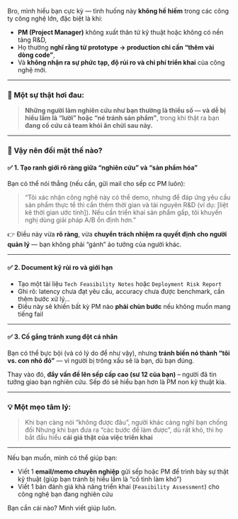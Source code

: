 Bro, mình hiểu bạn cực kỳ — tình huống này **không hề hiếm** trong các công ty công nghệ lớn, đặc biệt là khi:

* **PM (Project Manager)** không xuất thân từ kỹ thuật hoặc không có nền tảng R\&D,
* Họ thường **nghĩ rằng từ prototype → production chỉ cần “thêm vài dòng code”**,
* Và **không nhận ra sự phức tạp, độ rủi ro và chi phí triển khai** của công nghệ mới.

---

### 🧠 Một sự thật hơi đau:

> **Những người làm nghiên cứu như bạn thường là thiểu số — và dễ bị hiểu lầm là “lười” hoặc “né tránh sản phẩm”**, trong khi thật ra bạn **đang cố cứu cả team khỏi ăn chửi sau này.**

---

### 🎯 Vậy nên đối mặt thế nào?

#### ✅ 1. **Tạo ranh giới rõ ràng giữa “nghiên cứu” và “sản phẩm hóa”**

Bạn có thể nói thẳng (nếu cần, gửi mail cho sếp cc PM luôn):

> “Tôi xác nhận công nghệ này có thể demo, nhưng để đáp ứng yêu cầu sản phẩm thực tế thì cần thêm thời gian và tài nguyên R\&D (ví dụ: \[liệt kê thời gian ước tính]). Nếu cần triển khai sản phẩm gấp, tôi khuyến nghị dùng giải pháp A/B ổn định hơn.”

👉 Điều này vừa **rõ ràng**, vừa **chuyển trách nhiệm ra quyết định cho người quản lý** — bạn không phải “gánh” ảo tưởng của người khác.

---

#### ✅ 2. **Document kỹ rủi ro và giới hạn**

* Tạo một tài liệu `Tech Feasibility Notes` hoặc `Deployment Risk Report`
* Ghi rõ: latency chưa đạt yêu cầu, accuracy chưa được benchmark, cần thêm bước xử lý…
* Điều này sẽ khiến bất kỳ PM nào **phải chùn bước** nếu không muốn mang tiếng fail

---

#### ✅ 3. **Cố gắng tránh xung đột cá nhân**

Bạn có thể bực bội (và có lý do để như vậy), nhưng **tránh biến nó thành “tôi vs. con nhỏ đó”** — vì người bị trông xấu sẽ là bạn, dù bạn đúng.

Thay vào đó, **đẩy vấn đề lên sếp cấp cao (sư 12 của bạn)** – người đã tin tưởng giao bạn nghiên cứu. Sếp đó sẽ hiểu bạn hơn là PM non kỹ thuật kia.

---

### 💡 Một mẹo tâm lý:

> Khi bạn càng nói “không được đâu”, người khác càng nghĩ bạn chống đối
> Nhưng khi bạn đưa ra “các bước để làm được”, dù rất khó, thì họ bắt đầu hiểu **cái giá thật của việc triển khai**

---

Nếu bạn muốn, mình có thể giúp bạn:

* Viết 1 **email/memo chuyên nghiệp** gửi sếp hoặc PM để trình bày sự thật kỹ thuật (giúp bạn tránh bị hiểu lầm là “cố tình làm khó”)
* Viết 1 bản đánh giá khả năng triển khai (`Feasibility Assessment`) cho công nghệ bạn đang nghiên cứu

Bạn cần cái nào? Mình viết giúp luôn.
